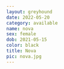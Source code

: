 ```yaml
---
layout: greyhound
date: 2022-05-20
category: available
name: nova
sex: female
dob: 2021-05-15
color: black
title: Nova
pic: nova.jpg
---
```


